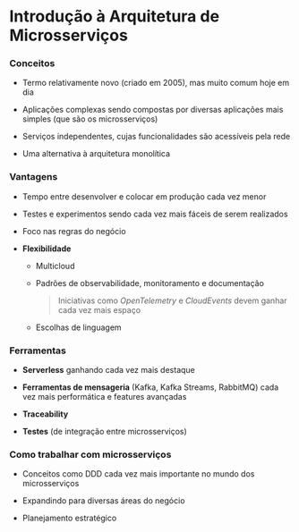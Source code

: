 # Introdução à Arquitetura de Microsserviços

### Conceitos

* Termo relativamente novo (criado em 2005), mas muito comum hoje em dia

* Aplicações complexas sendo compostas por diversas aplicações mais simples (que são os microsserviços)

* Serviços independentes, cujas funcionalidades são acessíveis pela rede

* Uma alternativa à arquitetura monolítica

### Vantagens

* Tempo entre desenvolver e colocar em produção cada vez menor

* Testes e experimentos sendo cada vez mais fáceis de serem realizados

* Foco nas regras do negócio

* **Flexibilidade**

  * Multicloud

  * Padrões de observabilidade, monitoramento e documentação

    > Iniciativas como *OpenTelemetry* e *CloudEvents* devem ganhar cada vez mais espaço

  * Escolhas de linguagem

### Ferramentas

* **Serverless** ganhando cada vez mais destaque

* **Ferramentas de mensageria** (Kafka, Kafka Streams, RabbitMQ) cada vez mais performática e features avançadas

* **Traceability**

* **Testes** (de integração entre microsserviços)

### Como trabalhar com microsserviços

* Conceitos como DDD cada vez mais importante no mundo dos microsserviços

* Expandindo para diversas áreas do negócio

* Planejamento estratégico